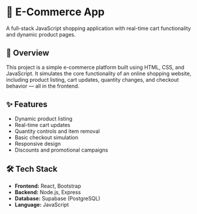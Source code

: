 # 🛒 E-Commerce App

A full-stack JavaScript shopping application with real-time cart functionality and dynamic product pages.

## 🚀 Overview

This project is a simple e-commerce platform built using HTML, CSS, and JavaScript. It simulates the core functionality of an online shopping website, including product listing, cart updates, quantity changes, and checkout behavior — all in the frontend.

## ✨ Features

- Dynamic product listing
- Real-time cart updates
- Quantity controls and item removal
- Basic checkout simulation
- Responsive design
- Discounts and promotional campaigns

## 🛠️ Tech Stack

- **Frontend:** React, Bootstrap  
- **Backend:** Node.js, Express  
- **Database:** Supabase (PostgreSQL)  
- **Language:** JavaScript



